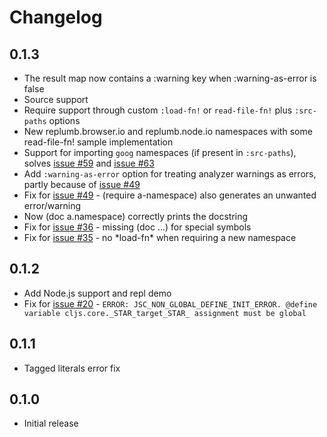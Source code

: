 # Changelog

## 0.1.3
- The result map now contains a :warning key when :warning-as-error is false
- Source support
- Require support through custom `:load-fn!` or `read-file-fn!` plus `:src-paths` options
- New replumb.browser.io and replumb.node.io namespaces with some read-file-fn! sample implementation
- Support for importing `goog` namespaces (if present in `:src-paths`), solves [issue #59](https://github.com/ScalaConsultants/replumb/issues/59) and [issue #63](https://github.com/ScalaConsultants/replumb/issues/63)
- Add `:warning-as-error` option for treating analyzer warnings as errors, partly because of [issue #49](https://github.com/ScalaConsultants/replumb/issues/49)
- Fix for [issue #49](https://github.com/ScalaConsultants/replumb/issues/49) - (require a-namespace) also generates an unwanted error/warning
- Now (doc a.namespace) correctly prints the docstring
- Fix for [issue #36](https://github.com/ScalaConsultants/replumb/issues/36) - missing (doc ...) for special symbols
- Fix for [issue #35](https://github.com/ScalaConsultants/replumb/issues/35) - no \*load-fn\* when requiring a new namespace

## 0.1.2
- Add Node.js support and repl demo
- Fix for [issue #20](https://github.com/ScalaConsultants/replumb/issues/20) - `ERROR: JSC_NON_GLOBAL_DEFINE_INIT_ERROR. @define variable cljs.core._STAR_target_STAR_ assignment must be global`

## 0.1.1
- Tagged literals error fix

## 0.1.0
- Initial release

